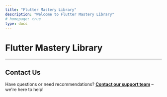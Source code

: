 ```yaml
---
title: "Flutter Mastery Library"
description: "Welcome to Flutter Mastery Library"
# homepage: true
type: docs
---
```


# Flutter Mastery Library


---

## Contact Us

Have questions or need recommendations? **[Contact our support team](mailto:info@tokenizer.ca?subject=FlutterMasteryLibrary.com)** – we're here to help!

